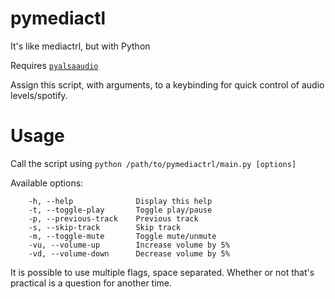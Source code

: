 # pymediactl
It's like mediactrl, but with Python

Requires [`pyalsaaudio`](https://github.com/larsimmisch/pyalsaaudio)

Assign this script, with arguments, to a keybinding for quick control of audio levels/spotify.

# Usage
Call the script using `python /path/to/pymediactrl/main.py [options]`

Available options:
```
    -h, --help              Display this help
    -t, --toggle-play       Toggle play/pause
    -p, --previous-track    Previous track
    -s, --skip-track        Skip track
    -m, --toggle-mute       Toggle mute/unmute
    -vu, --volume-up        Increase volume by 5%
    -vd, --volume-down      Decrease volume by 5%
```

It is possible to use multiple flags, space separated.
Whether or not that's practical is a question for another time.
